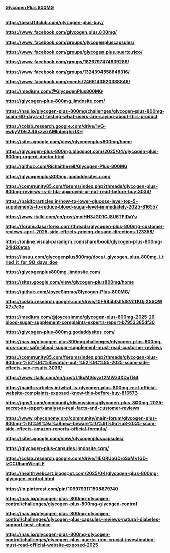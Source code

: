 <p><strong><a href="https://www.facebook.com/glycogen.plus.800mg/">Glycogen Plus 800MG</a></strong></p>
<p><br /><strong><a href="https://beastfitclub.com/glycogen-plus-buy/">https://beastfitclub.com/glycogen-plus-buy/</a></strong></p>
<p><strong><a href="https://www.facebook.com/glycogen.plus.800mg/">https://www.facebook.com/glycogen.plus.800mg/</a></strong></p>
<p><strong><a href="https://www.facebook.com/groups/glycogenpluscapsules/">https://www.facebook.com/groups/glycogenpluscapsules/</a></strong></p>
<p><strong><a href="https://www.facebook.com/groups/glycogen.plus.puerto.rico/">https://www.facebook.com/groups/glycogen.plus.puerto.rico/</a></strong></p>
<p><strong><a href="https://www.facebook.com/groups/1826797474839286/">https://www.facebook.com/groups/1826797474839286/</a></strong></p>
<p><strong><a href="https://www.facebook.com/groups/1324394558848316/">https://www.facebook.com/groups/1324394558848316/</a></strong></p>
<p><strong><a href="https://www.facebook.com/events/2466143820388846/">https://www.facebook.com/events/2466143820388846/</a></strong></p>
<p><strong><a href="https://medium.com/@GlycogenPlus800MG">https://medium.com/@GlycogenPlus800MG</a></strong></p>
<p><strong><a href="https://glycogen-plus-800mg.jimdosite.com/">https://glycogen-plus-800mg.jimdosite.com/</a></strong></p>
<p><strong><a href="https://nas.io/glycogen-plus-800mg/challenges/glycogen-plus-800mg-scam-60-days-of-testing-what-users-are-saying-about-this-product">https://nas.io/glycogen-plus-800mg/challenges/glycogen-plus-800mg-scam-60-days-of-testing-what-users-are-saying-about-this-product</a></strong></p>
<p><strong><a href="https://colab.research.google.com/drive/1vG-ewbyV19s2JlSxzwzAMInbeqhrrlXH">https://colab.research.google.com/drive/1vG-ewbyV19s2JlSxzwzAMInbeqhrrlXH</a></strong></p>
<p><strong><a href="https://sites.google.com/view/glycogenplus800mg/home">https://sites.google.com/view/glycogenplus800mg/home</a></strong></p>
<p><strong><a href="https://glycogen-plus-800mg.blogspot.com/2025/04/glycogen-plus-800mg-urgent-doctor.html">https://glycogen-plus-800mg.blogspot.com/2025/04/glycogen-plus-800mg-urgent-doctor.html</a></strong></p>
<p><strong><a href="https://github.com/Richaitherell/Glycogen-Plus-800MG">https://github.com/Richaitherell/Glycogen-Plus-800MG</a></strong></p>
<p><strong><a href="https://glycogenplus800mg.godaddysites.com/">https://glycogenplus800mg.godaddysites.com/</a></strong></p>
<p><strong><a href="https://community85.com/forums/index.php?threads/glycogen-plus-800mg-reviews-is-it-fda-approved-or-not-read-before-buy.3034/">https://community85.com/forums/index.php?threads/glycogen-plus-800mg-reviews-is-it-fda-approved-or-not-read-before-buy.3034/</a></strong></p>
<p><strong><a href="https://paidforarticles.in/how-to-lower-glucose-level-top-5-supplements-to-reduce-blood-sugar-level-immediately-2025-816557">https://paidforarticles.in/how-to-lower-glucose-level-top-5-supplements-to-reduce-blood-sugar-level-immediately-2025-816557</a></strong></p>
<p><strong><a href="https://www.italki.com/en/post/mnjHH3JG01CJ8U6TPIDaYv">https://www.italki.com/en/post/mnjHH3JG01CJ8U6TPIDaYv</a></strong></p>
<p><strong><a href="https://forum.dasarforex.com/threads/glycogen-plus-800mg-customer-reviews-april-2025-side-effects-pricing-dosage-directions.123358/">https://forum.dasarforex.com/threads/glycogen-plus-800mg-customer-reviews-april-2025-side-effects-pricing-dosage-directions.123358/</a></strong></p>
<p><strong><a href="https://online.visual-paradigm.com/share/book/glycogen-plus-800mg-24id26etsa">https://online.visual-paradigm.com/share/book/glycogen-plus-800mg-24id26etsa</a></strong></p>
<p><strong><a href="https://issuu.com/glycogenplus800mg/docs/_glycogen_plus_800mg_i_tried_it_for_90_days_doe">https://issuu.com/glycogenplus800mg/docs/_glycogen_plus_800mg_i_tried_it_for_90_days_doe</a></strong></p>
<p><strong><a href="https://glycogenplus800mg.jimdosite.com/">https://glycogenplus800mg.jimdosite.com/</a></strong></p>
<p><strong><a href="https://sites.google.com/view/glycogen-plus800mg/home">https://sites.google.com/view/glycogen-plus800mg/home</a></strong></p>
<p><strong><a href="https://github.com/JoyceSimmo/Glycogen-Plus-800MG/">https://github.com/JoyceSimmo/Glycogen-Plus-800MG/</a></strong></p>
<p><strong><a href="https://colab.research.google.com/drive/10FR95b0Jlfd8ViftKOjiXSSQWX7x7c3e">https://colab.research.google.com/drive/10FR95b0Jlfd8ViftKOjiXSSQWX7x7c3e</a></strong></p>
<p><strong><a href="https://medium.com/@joycesimmo/glycogen-plus-800mg-2025-26-blood-sugar-supplement-complaints-experts-report-b7953385df30">https://medium.com/@joycesimmo/glycogen-plus-800mg-2025-26-blood-sugar-supplement-complaints-experts-report-b7953385df30</a></strong></p>
<p><strong><a href="https://glycogen-plus-800mg.godaddysites.com/">https://glycogen-plus-800mg.godaddysites.com/</a></strong></p>
<p><strong><a href="https://nas.io/glycogen-plus800mg/challenges/glycogen-plus-800mg-pros-cons-safe-blood-sugar-supplement-must-read-customer-reviews">https://nas.io/glycogen-plus800mg/challenges/glycogen-plus-800mg-pros-cons-safe-blood-sugar-supplement-must-read-customer-reviews</a></strong></p>
<p><strong><a href="https://community85.com/forums/index.php?threads/glycogen-plus-800mg-%E2%9C%85watch-out-%E2%9C%85-2025-scam-side-effects-see-results.3036/">https://community85.com/forums/index.php?threads/glycogen-plus-800mg-%E2%9C%85watch-out-%E2%9C%85-2025-scam-side-effects-see-results.3036/</a></strong></p>
<p><strong><a href="https://www.italki.com/en/post/L1BcMt6syxt2MWz3XDqTB4">https://www.italki.com/en/post/L1BcMt6syxt2MWz3XDqTB4</a></strong></p>
<p><strong><a href="https://paidforarticles.in/what-is-glycogen-plus-800mg-real-official-website-complaints-exposed-know-this-before-buy-816573">https://paidforarticles.in/what-is-glycogen-plus-800mg-real-official-website-complaints-exposed-know-this-before-buy-816573</a></strong></p>
<p><strong><a href="https://gns3.com/community/discussions/glycogen-plus-800mg-2025-secret-an-expert-analyses-real-facts-and-customer-reviews">https://gns3.com/community/discussions/glycogen-plus-800mg-2025-secret-an-expert-analyses-real-facts-and-customer-reviews</a></strong></p>
<p><strong><a href="https://www.phyconomy.org/community/main-forum/glycogen-plus-800mg-%f0%9f%9a%a8new-beware%f0%9f%9a%a8-2025-scam-side-effects-amazon-reports-official-formula/">https://www.phyconomy.org/community/main-forum/glycogen-plus-800mg-%f0%9f%9a%a8new-beware%f0%9f%9a%a8-2025-scam-side-effects-amazon-reports-official-formula/</a></strong></p>
<p><strong><a href="https://sites.google.com/view/glycogenpluscapsules/">https://sites.google.com/view/glycogenpluscapsules/</a></strong></p>
<p><strong><a href="https://glycogen-plus-capsules.jimdosite.com/">https://glycogen-plus-capsules.jimdosite.com/</a></strong></p>
<p><strong><a href="https://colab.research.google.com/drive/1IEQRUoGDroSxMk1GD-IzCCUbamWeqiLE">https://colab.research.google.com/drive/1IEQRUoGDroSxMk1GD-IzCCUbamWeqiLE</a></strong></p>
<p><strong><a href="https://healthwebcart.blogspot.com/2025/04/glycogen-plus-800mg-glycogen-control.html">https://healthwebcart.blogspot.com/2025/04/glycogen-plus-800mg-glycogen-control.html</a></strong></p>
<p><strong><a href="https://in.pinterest.com/pin/1099793171508879740">https://in.pinterest.com/pin/1099793171508879740</a></strong></p>
<p><strong><a href="https://nas.io/glycogen-plus-800mg-glycogen-control/challenges/glycogen-plus-800mg-glycogen-control">https://nas.io/glycogen-plus-800mg-glycogen-control/challenges/glycogen-plus-800mg-glycogen-control</a></strong></p>
<p><strong><a href="https://nas.io/glycogen-plus-800mg-glycogen-control/challenges/glycogen-plus-capsules-reviews-natural-diabetes-support-best-choice">https://nas.io/glycogen-plus-800mg-glycogen-control/challenges/glycogen-plus-capsules-reviews-natural-diabetes-support-best-choice</a></strong></p>
<p><strong><a href="https://nas.io/glycogen-plus-800mg-glycogen-control/challenges/glycogen-plus-puerto-rico-crucial-investigation-must-read-official-website-exposed-2025">https://nas.io/glycogen-plus-800mg-glycogen-control/challenges/glycogen-plus-puerto-rico-crucial-investigation-must-read-official-website-exposed-2025</a></strong></p>
<p>&nbsp;</p>
